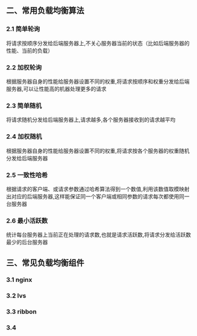 
## 二、常用负载均衡算法

### 2.1 简单轮询

将请求按顺序分发给后端服务器上,不关心服务器当前的状态（比如后端服务器的性能、当前的负载）

### 2.2 加权轮询

根据服务器自身的性能给服务器设置不同的权重,将请求按顺序和权重分发给后端服务器,可以让性能高的机器处理更多的请求

### 2.3 简单随机

将请求随机分发给后端服务器上,请求越多,各个服务器接收到的请求越平均

### 2.4 加权随机

根据服务器自身的性能给服务器设置不同的权重,将请求按各个服务器的权重随机分发给后端服务器

### 2.5 一致性哈希

根据请求的客户端、或请求参数通过哈希算法得到一个数值,利用该数值取模映射出对应的后端服务器,这样能保证同一个客户端或相同参数的请求每次都使用同一台服务器

### 2.6 最小活跃数

统计每台服务器上当前正在处理的请求数,也就是请求活跃数,将请求分发给活跃数最少的后台服务器

## 三、常见负载均衡组件

### 3.1 nginx

### 3.2 lvs

### 3.3 ribbon

### 3.4























